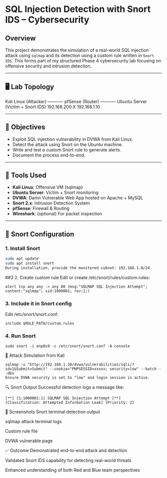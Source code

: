 # SQL Injection Detection with Snort IDS – Cybersecurity 

## Overview
This project demonstrates the simulation of a real-world SQL injection attack using `sqlmap` and its detection using a custom rule written in `Snort IDS`. This forms part of my structured Phase 4 cybersecurity lab focusing on offensive security and intrusion detection.

---

## 🖥️ Lab Topology
Kali Linux (Attacker) ───── pfSense (Router) ───── Ubuntu Server (Victim + Snort IDS)
192.168.200.X 192.168.1.10

---

## 📌 Objectives
- Exploit SQL injection vulnerability in DVWA from Kali Linux.
- Detect the attack using Snort on the Ubuntu machine.
- Write and test a custom Snort rule to generate alerts.
- Document the process end-to-end.

---

## 🧰 Tools Used
- **Kali Linux**: Offensive VM (sqlmap)
- **Ubuntu Server**: Victim + Snort monitoring
- **DVWA**: Damn Vulnerable Web App hosted on Apache + MySQL
- **Snort 2.x**: Intrusion Detection System
- **pfSense**: Firewall & Routing
- **Wireshark**: (optional) For packet inspection

---

## 🔧 Snort Configuration

### 1. Install Snort
```bash
sudo apt update
sudo apt install snort
During installation, provide the monitored subnet: 192.168.1.0/24
```
##3 2. Create custom rule
Edit or create /etc/snort/rules/custom.rules:
```
alert tcp any any -> any 80 (msg:"SQLMAP SQL Injection Attempt"; content:"sqlmap"; sid:1000001; rev:1;)
```
### 3. Include it in Snort config
Edit /etc/snort/snort.conf:
```
include $RULE_PATH/custom.rules
```
### 4. Run Snort
```
sudo snort -i enp0s9 -c /etc/snort/snort.conf -A console
```
🎯 Attack Simulation from Kali
```
sqlmap -u "http://192.168.1.10/dvwa/vulnerabilities/sqli/?id=1&Submit=Submit" --cookie="PHPSESSID=xxxxx; security=low" --batch --dbs
Ensure DVWA security is set to "low" and login session is active.
```
🔍 Snort Output
Successful detection logs a message like:
```
[**] [1:1000001:1] SQLMAP SQL Injection Attempt [**]
[Classification: Attempted Information Leak] [Priority: 2]
```
📸 Screenshots
Snort terminal detection output

sqlmap attack terminal logs

Custom rule file

DVWA vulnerable page

✅ Outcome
Demonstrated end-to-end attack and detection

Validated Snort IDS capability for detecting real-world threats

Enhanced understanding of both Red and Blue team perspectives



